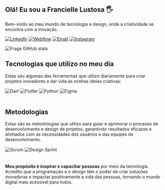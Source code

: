 ## Olá! Eu sou a Francielle Lustosa 🖐️

Bem-vindo ao meu mundo de tecnologia e design, onde a criatividade se encontra com a inovação.


[![LinkedIn](https://img.shields.io/badge/LinkedIn-0077B5?style=for-the-badge&logo=linkedin&logoColor=white)](https://www.linkedin.com/in/francielle-lustosa-023683208/)
[![Webflow](https://img.shields.io/badge/Webflow-39E09B?style=for-the-badge&logo=webflow&logoColor=white)](https://www.webflow.com/seu-webflow)
[![Email](https://img.shields.io/badge/Email-D14836?style=for-the-badge&logo=gmail&logoColor=white)](mailto:franciellelimalustosa@gmail.com)
[![Instagram](https://img.shields.io/badge/Instagram-E4405F?style=for-the-badge&logo=instagram&logoColor=white)](https://instagram.com/franciellelustosa)

![Fraga GitHub stats](https://github-readme-stats.vercel.app/api?username=FranLustosa&show_icons=true&theme=dracula&count_private=true)

## Tecnologias que utilizo no meu dia

Estas são algumas das ferramentas que utilizo diariamente para criar projetos inovadores e dar vida às minhas ideias criativas:


<div style="display: inline_block">
  <img align="center" alt="Dart" src="https://img.shields.io/badge/Dart-0175C2?style=for-the-badge&logo=dart&logoColor=white" />
  <img align="center" alt="Flutter" src="https://img.shields.io/badge/Flutter-02569B?style=for-the-badge&logo=flutter&logoColor=white" />
  <img align="center" alt="Python" src="https://img.shields.io/badge/Python-3776AB?style=for-the-badge&logo=python&logoColor=white" />
  <img align="center" alt="Figma" src="https://img.shields.io/badge/Figma-F24E1E?style=for-the-badge&logo=figma&logoColor=white" />
</div><br/>

## Metodologias
Estas são as metodologias que utilizo para guiar e aprimorar o processo de desenvolvimento e design de projetos, garantindo resultados eficazes e alinhados com as necessidades dos usuários e das equipes de desenvolvimento.

<div style="display: inline_block; margin-bottom: 20px;">
  <img align="center" alt="Scrum" src="https://img.shields.io/badge/Scrum-009FDA?style=for-the-badge&logo=scrumalliance&logoColor=white" />
  <img align="center" alt="Design Sprint" src="https://img.shields.io/badge/Design%20Sprint-FF5733?style=for-the-badge" />
</div><br/

**Meu propósito é inspirar e capacitar pessoas** por meio da tecnologia. Acredito que a programação e o design têm o poder de criar soluções inovadoras e impactar positivamente a vida das pessoas, tornando o mundo digital mais acessível para todos.



